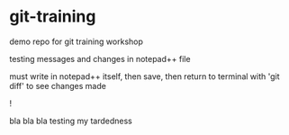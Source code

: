 # git-training
demo repo for git training workshop

testing messages and changes in notepad++ file

must write in notepad++ itself, then save, then return to terminal with 'git diff' to see changes made

!

bla bla bla testing my tardedness